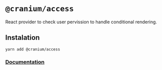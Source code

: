 # `@cranium/access`



React provider to check user pervission to handle conditional rendering.
## Instalation

```
yarn add @cranium/access
```

### [Documentation](https://alexgul4enko.github.io/bones/docs/access/access_about)